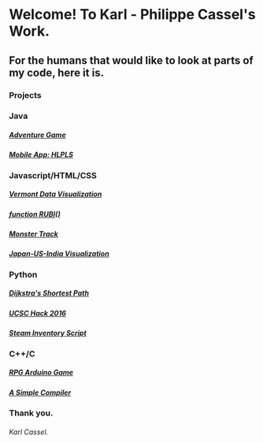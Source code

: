 # Welcome! To Karl - Philippe Cassel's Work.

## For the humans that would like to look at parts of my code, here it is. 

### Projects

### Java
##### [Adventure Game](https://github.com/InvaderZim19/adv-enture)
##### [Mobile App: HLPLS](https://github.com/jillzy/HLPLS)

### Javascript/HTML/CSS
##### [Vermont Data Visualization](https://invaderzim19.github.io/VermontPopulation/)
##### [function RUBI()](https://github.com/InvaderZim19/functionRUBI)
##### [Monster Track](https://github.com/InvaderZim19/ucsc_hack2015)
##### [Japan-US-India Visualization](https://github.com/InvaderZim19/japan-us-india-data-vis)

### Python
##### [Dijkstra's Shortest Path](https://github.com/InvaderZim19/dijkstras-shortest-path)
##### [UCSC Hack 2016](https://github.com/sborland/hack_ucsc2016)
##### [Steam Inventory Script](https://github.com/InvaderZim19/csgo-steam-inventory-script)

### C++/C
##### [RPG Arduino Game](https://github.com/InvaderZim19/rpg-arduino-adv)
##### [A Simple Compiler](https://github.com/InvaderZim19/com-piler)

### Thank you.

###### Karl Cassel.
